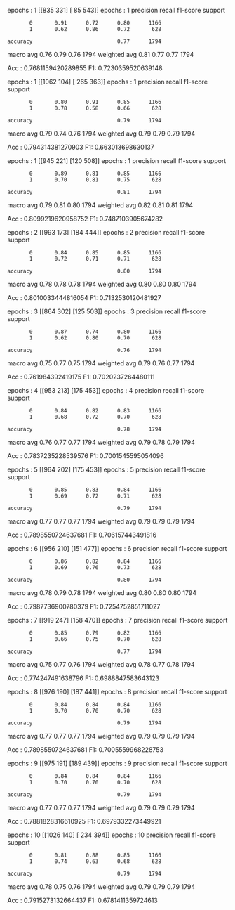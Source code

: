 epochs : 1 [[835 331]
 [ 85 543]]
epochs : 1
               precision    recall  f1-score   support

           0       0.91      0.72      0.80      1166
           1       0.62      0.86      0.72       628

    accuracy                           0.77      1794
   macro avg       0.76      0.79      0.76      1794
weighted avg       0.81      0.77      0.77      1794

Acc : 0.7681159420289855	 F1: 0.7230359520639148

epochs : 1 [[1062  104]
 [ 265  363]]
epochs : 1
               precision    recall  f1-score   support

           0       0.80      0.91      0.85      1166
           1       0.78      0.58      0.66       628

    accuracy                           0.79      1794
   macro avg       0.79      0.74      0.76      1794
weighted avg       0.79      0.79      0.79      1794

Acc : 0.794314381270903	 F1: 0.663013698630137

epochs : 1 [[945 221]
 [120 508]]
epochs : 1
               precision    recall  f1-score   support

           0       0.89      0.81      0.85      1166
           1       0.70      0.81      0.75       628

    accuracy                           0.81      1794
   macro avg       0.79      0.81      0.80      1794
weighted avg       0.82      0.81      0.81      1794

Acc : 0.8099219620958752	 F1: 0.7487103905674282

epochs : 2 [[993 173]
 [184 444]]
epochs : 2
               precision    recall  f1-score   support

           0       0.84      0.85      0.85      1166
           1       0.72      0.71      0.71       628

    accuracy                           0.80      1794
   macro avg       0.78      0.78      0.78      1794
weighted avg       0.80      0.80      0.80      1794

Acc : 0.8010033444816054	 F1: 0.7132530120481927

epochs : 3 [[864 302]
 [125 503]]
epochs : 3
               precision    recall  f1-score   support

           0       0.87      0.74      0.80      1166
           1       0.62      0.80      0.70       628

    accuracy                           0.76      1794
   macro avg       0.75      0.77      0.75      1794
weighted avg       0.79      0.76      0.77      1794

Acc : 0.761984392419175	 F1: 0.7020237264480111

epochs : 4 [[953 213]
 [175 453]]
epochs : 4
               precision    recall  f1-score   support

           0       0.84      0.82      0.83      1166
           1       0.68      0.72      0.70       628

    accuracy                           0.78      1794
   macro avg       0.76      0.77      0.77      1794
weighted avg       0.79      0.78      0.79      1794

Acc : 0.7837235228539576	 F1: 0.7001545595054096

epochs : 5 [[964 202]
 [175 453]]
epochs : 5
               precision    recall  f1-score   support

           0       0.85      0.83      0.84      1166
           1       0.69      0.72      0.71       628

    accuracy                           0.79      1794
   macro avg       0.77      0.77      0.77      1794
weighted avg       0.79      0.79      0.79      1794

Acc : 0.7898550724637681	 F1: 0.706157443491816

epochs : 6 [[956 210]
 [151 477]]
epochs : 6
               precision    recall  f1-score   support

           0       0.86      0.82      0.84      1166
           1       0.69      0.76      0.73       628

    accuracy                           0.80      1794
   macro avg       0.78      0.79      0.78      1794
weighted avg       0.80      0.80      0.80      1794

Acc : 0.7987736900780379	 F1: 0.7254752851711027

epochs : 7 [[919 247]
 [158 470]]
epochs : 7
               precision    recall  f1-score   support

           0       0.85      0.79      0.82      1166
           1       0.66      0.75      0.70       628

    accuracy                           0.77      1794
   macro avg       0.75      0.77      0.76      1794
weighted avg       0.78      0.77      0.78      1794

Acc : 0.774247491638796	 F1: 0.6988847583643123

epochs : 8 [[976 190]
 [187 441]]
epochs : 8
               precision    recall  f1-score   support

           0       0.84      0.84      0.84      1166
           1       0.70      0.70      0.70       628

    accuracy                           0.79      1794
   macro avg       0.77      0.77      0.77      1794
weighted avg       0.79      0.79      0.79      1794

Acc : 0.7898550724637681	 F1: 0.7005559968228753

epochs : 9 [[975 191]
 [189 439]]
epochs : 9
               precision    recall  f1-score   support

           0       0.84      0.84      0.84      1166
           1       0.70      0.70      0.70       628

    accuracy                           0.79      1794
   macro avg       0.77      0.77      0.77      1794
weighted avg       0.79      0.79      0.79      1794

Acc : 0.7881828316610925	 F1: 0.6979332273449921

epochs : 10 [[1026  140]
 [ 234  394]]
epochs : 10
               precision    recall  f1-score   support

           0       0.81      0.88      0.85      1166
           1       0.74      0.63      0.68       628

    accuracy                           0.79      1794
   macro avg       0.78      0.75      0.76      1794
weighted avg       0.79      0.79      0.79      1794

Acc : 0.7915273132664437	 F1: 0.6781411359724613


